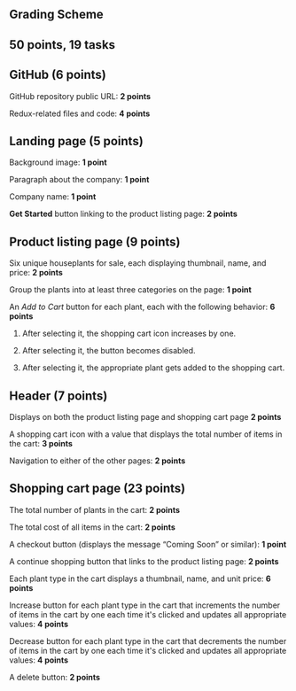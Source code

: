 ## Grading Scheme

50 points, 19 tasks
-------------------

GitHub (6 points)
-----------------

GitHub repository public URL: **2 points**

Redux-related files and code: **4 points**

Landing page (5 points)
-----------------------

Background image: **1 point**

Paragraph about the company: **1 point**

Company name: **1 point**

**Get Started** button linking to the product listing page: **2 points**

Product listing page (9 points)
-------------------------------

Six unique houseplants for sale, each displaying thumbnail, name, and price: **2 points**

Group the plants into at least three categories on the page: **1 point**

An _Add to Cart_ button for each plant, each with the following behavior: **6 points**

1.  After selecting it, the shopping cart icon increases by one.
    
2.  After selecting it, the button becomes disabled.
    
3.  After selecting it, the appropriate plant gets added to the shopping cart.
    

Header (7 points)
-----------------

Displays on both the product listing page and shopping cart page **2 points**

A shopping cart icon with a value that displays the total number of items in the cart: **3 points**

Navigation to either of the other pages: **2 points**

Shopping cart page (23 points)
------------------------------

The total number of plants in the cart: **2 points**

The total cost of all items in the cart: **2 points**

A checkout button (displays the message “Coming Soon” or similar): **1 point**

A continue shopping button that links to the product listing page: **2 points**

Each plant type in the cart displays a thumbnail, name, and unit price: **6 points**

Increase button for each plant type in the cart that increments the number of items in the cart by one each time it's clicked and updates all appropriate values: **4 points**

Decrease button for each plant type in the cart that decrements the number of items in the cart by one each time it's clicked and updates all appropriate values: **4 points**

A delete button: **2 points**